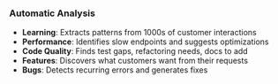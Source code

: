 ### Automatic Analysis

- **Learning**: Extracts patterns from 1000s of customer interactions
- **Performance**: Identifies slow endpoints and suggests optimizations
- **Code Quality**: Finds test gaps, refactoring needs, docs to add
- **Features**: Discovers what customers want from their requests
- **Bugs**: Detects recurring errors and generates fixes
